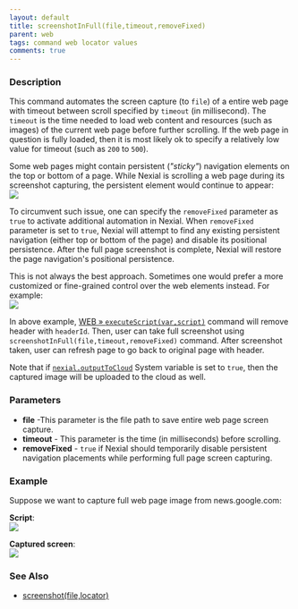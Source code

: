 ```yaml
---
layout: default
title: screenshotInFull(file,timeout,removeFixed)
parent: web
tags: command web locator values
comments: true
---
```


### Description
This command automates the screen capture (to `file`) of a entire web page with timeout between scroll specified by 
`timeout` (in millisecond). The `timeout` is the time needed to load web content and resources (such as images) of the 
current web page before further scrolling. If the web page in question is fully loaded, then it is most likely ok to 
specify a relatively low value for timeout (such as `200` to `500`).

Some web pages might contain persistent (_"sticky"_) navigation elements on the top or bottom of a page. While Nexial 
is scrolling a web page during its screenshot capturing, the persistent element would continue to appear:<br/>
![](image/screenshotInFull_05.png)

To circumvent such issue, one can specify the `removeFixed` parameter as `true` to activate additional automation in
Nexial. When `removeFixed` parameter is set to `true`, Nexial will attempt to find any existing persistent navigation
(either top or bottom of the page) and disable its positional persistence. After the full page screenshot is complete,
Nexial will restore the page navigation's positional persistence.

This is not always the best approach. Sometimes one would prefer a more customized or fine-grained control over the web
elements instead. For example:<br/>
![](image/screenshotInFull_04.png)

In above example, [WEB &raquo; `executeScript(var,script)`](executeScript(var,script)) command will remove header with 
`headerId`. Then, user can take full screenshot using `screenshotInFull(file,timeout,removeFixed)` command. After 
screenshot taken, user can refresh page to go back to original page with header.

Note that if [`nexial.outputToCloud`](../../systemvars/index.html#nexial.outputToCloud) System variable is set to `true`, 
then the captured image will be uploaded to the cloud as well.


### Parameters
- **file** -This parameter is the file path to save entire web page screen capture.
- **timeout** - This parameter is the time (in milliseconds) before scrolling.
- **removeFixed** - `true` if Nexial should temporarily disable persistent navigation placements while performing full 
  page screen capturing.


### Example
Suppose we want to capture full web page image from news.google.com:<br/>

**Script**:<br/>
![](image/screenshotInFull_01.png)

**Captured screen**:<br/>
![](image/screenshotInFull_03_1.png)


### See Also
- [screenshot(file,locator)](screenshot(file,locator))
